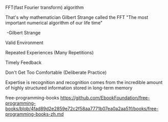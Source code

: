 FFT(fast Fourier transform) algorithm

That's why mathematician Gilbert Strange called the FFT "The most important numerical algorithm of our life time"

​																																			-Gilbert Strange



Valid Environment

Repeated Experiences (Many Repetitions)

Timely Feedback

Don't Get Too Comfortable (Deliberate Practice)

Expertise is recognition and recognition comes from the incredible amount of highly structured information stored in long-term memory

free-programming-books https://github.com/EbookFoundation/free-programming-books/blob/4fad89d2e2859e72c2f58aa7771b07ea0a2aa51f/books/free-programming-books-zh.md
